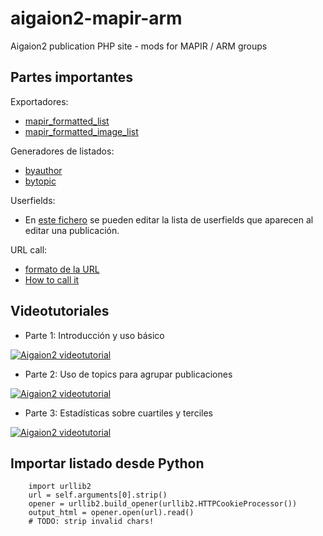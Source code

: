 # aigaion2-mapir-arm
Aigaion2 publication PHP site - mods for MAPIR / ARM groups

## Partes importantes

Exportadores:
* [mapir_formatted_list](https://github.com/jlblancoc/aigaion2-mapir-arm/blob/master/aigaionengine/views/export/mapir_formatted_list.php)
* [mapir_formatted_image_list](https://github.com/jlblancoc/aigaion2-mapir-arm/blob/master/aigaionengine/views/export/mapir_formatted_image_list.php)

Generadores de listados:
* [byauthor](https://github.com/jlblancoc/aigaion2-mapir-arm/blob/f5bddb5b252b9c7f9f8d3a61b9b54049d800f291/aigaionengine/controllers/export.php#L234)
* [bytopic](https://github.com/jlblancoc/aigaion2-mapir-arm/blob/f5bddb5b252b9c7f9f8d3a61b9b54049d800f291/aigaionengine/controllers/export.php#L161)

Userfields:
* En [este fichero](https://github.com/jlblancoc/aigaion2-mapir-arm/blob/master/aigaionengine/helpers/my_userfields.php) se pueden editar la lista de userfields que aparecen al editar una publicación.

URL call: 
* [formato de la URL](https://github.com/jlblancoc/aigaion2-mapir-arm/blob/master/mapir_pub_export.php#L87)
* [How to call it](https://github.com/jlblancoc/aigaion2-mapir-arm/blob/master/HowTo_Use_It.md)

## Videotutoriales

* Parte 1: Introducción y uso básico

[![Aigaion2 videotutorial](http://img.youtube.com/vi/fh6b9UBsrI8/0.jpg)](http://www.youtube.com/watch?v=fh6b9UBsrI8 "Tutorial: Aigaion II (gestor listados de publicaciones online) - (Parte 1) ")

* Parte 2: Uso de topics para agrupar publicaciones

[![Aigaion2 videotutorial](http://img.youtube.com/vi/vblxmbGiP4A/0.jpg)](http://www.youtube.com/watch?v=vblxmbGiP4A "Tutorial: Aigaion II (gestor listados de publicaciones online) - (Parte 2) ")

* Parte 3: Estadísticas sobre cuartiles y terciles

[![Aigaion2 videotutorial](http://img.youtube.com/vi/-SWc0dF6_is/0.jpg)](http://www.youtube.com/watch?v=-SWc0dF6_is "Tutorial: Aigaion II (gestor listados de publicaciones online) - (Parte 3) ")

## Importar listado desde Python

        import urllib2
        url = self.arguments[0].strip()
        opener = urllib2.build_opener(urllib2.HTTPCookieProcessor())
        output_html = opener.open(url).read()
        # TODO: strip invalid chars!


